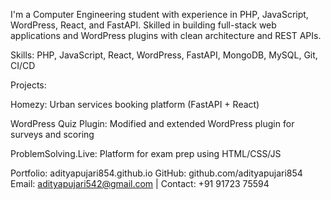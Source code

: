 I'm a Computer Engineering student with experience in PHP, JavaScript, WordPress, React, and FastAPI. Skilled in building full-stack web applications and WordPress plugins with clean architecture and REST APIs.

Skills: PHP, JavaScript, React, WordPress, FastAPI, MongoDB, MySQL, Git, CI/CD

Projects:

Homezy: Urban services booking platform (FastAPI + React)

WordPress Quiz Plugin: Modified and extended WordPress plugin for surveys and scoring

ProblemSolving.Live: Platform for exam prep using HTML/CSS/JS

Portfolio: adityapujari854.github.io
GitHub: github.com/adityapujari854
Email: adityapujari542@gmail.com | Contact: +91 91723 75594
